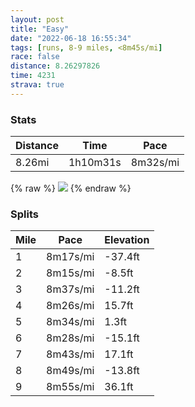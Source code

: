 ```yaml
---
layout: post
title: "Easy"
date: "2022-06-18 16:55:34"
tags: [runs, 8-9 miles, <8m45s/mi]
race: false
distance: 8.26297826
time: 4231
strava: true
---
```


### Stats

| Distance | Time | Pace |
|----------|------|------|
|8.26mi|1h10m31s|8m32s/mi|

{% raw %}
<img src='https://maps.googleapis.com/maps/api/staticmap?maptype=roadmap&path=enc:qewwFntsbMAB\Xb@NDFAJFRBp@?\Ud@Kd@Gv@Kt@?t@a@rAsApC[ESLi@D[A?Hg@XIJPT~B`A^^Jd@CPPt@\n@?LIz@@p@MjAmAhDET@HVr@[tA?XLXnCbBnA|@~Ax@vB|AnAv@pAd@p@~@vCbAn@L`DdAvBf@bD?hBJbAh@LEd@e@VK|@F`@@@CEaADw@Jk@BE\Cf@@~@RpCVd@J~@BfBZtCVxAAd@Dr@VHLr@Tl@CdABn@Jl@BrALv@Nd@@d@Td@LdFl@n@TpAx@`@HnAd@zATfADjBKVGpACj@EhBPjEFvAVbBH`ACjALv@ApDLpBVdBHvAGnCPt@@\EvAHpBVrCD`CN|CHlE`@rBZtBHbBRb@JdBP~@PpCZxAHnDd@xAJb@CJBh@?pAd@zGv@xAVhA\rAFZPn@Cr@Jt@@b@LTLz@F|Bz@d@FTT\H\?~@MFDA@OLGAFGt@ZdALz@R`EZv@Jn@TR@v@WPUZVx@Vr@p@NVNFf@Jl@UdBL`A`@DCp@PbAp@`@Rv@@b@Jt@\j@@DBDRNLf@Ph@^bBx@n@@b@Z~B|@BFf@X`BNVPA^Q@c@c@SGuAMg@?_AQgB_AoBo@OA[NUG]][e@m@M[DWQYIQOGQKIcBEm@Gk@c@i@M_@?a@Uq@UYQQSe@IMFSK[Eo@Cy@Q{@GCe@B]CcBIA[Wa@Qg@DWVs@?gApAWMKYC?WYKEoAQw@GwBc@[Dc@@]CYBy@o@aAWwAUOBQVMBq@]s@QuAKmAAk@QgACq@Sk@IoDYkAWo@We@MwAQeACoAMkCe@oEi@u@Q_BOgDQqASsHq@}BWe@?WGa@Cc@HqC@q@G{@OiACgASuB?aCOcCIa@Cw@QwCIa@Kk@@aAMeAFqDIk@O{BK}@?qBO{FRwACkAOiAe@c@Cc@U_@_@e@[q@Se@IqBMsE{@oDa@e@?{@G]?[H]IgAe@c@Ik@HqAMkA?_Bc@eCMoE}@e@CWD_@bAuAp@a@B_@K_@?o@PYD{BGgAQaBc@wBy@wAYyC_AuAWa@QWCaA[eDwByBoA}@o@AO[a@Na@Ga@SYEWB[xAcFVe@x@sBj@aAX[l@SZSVa@Ck@GMB[ZQ&key=AIzaSyC1MId7bFpkLXNAaYhBSTb8jLyiSqzbDtM&size=800x800&markers=color:yellow|label:S|40.75625,-73.99768&markers=color:green|label:F|40.75439000000006,-74.00172999999995'>
{% endraw %}

### Splits

| Mile | Pace | Elevation |
|------|------|-----------|
|1|8m17s/mi|-37.4ft|
|2|8m15s/mi|-8.5ft|
|3|8m37s/mi|-11.2ft|
|4|8m26s/mi|15.7ft|
|5|8m34s/mi|1.3ft|
|6|8m28s/mi|-15.1ft|
|7|8m43s/mi|17.1ft|
|8|8m49s/mi|-13.8ft|
|9|8m55s/mi|36.1ft|

